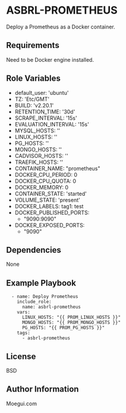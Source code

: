 ASBRL-PROMETHEUS
=========

Deploy a Prometheus as a Docker container.

Requirements
------------

Need to be Docker engine installed.

Role Variables
--------------

- default_user: 'ubuntu'
- TZ: 'Etc/GMT'
- BUILD: 'v2.20.1'
- RETENTION_TIME: '30d'
- SCRAPE_INTERVAL: '15s'
- EVALUATION_INTERVAL: '15s'
- MYSQL_HOSTS: ''
- LINUX_HOSTS: ''
- PG_HOSTS:  ''
- MONGO_HOSTS: ''
- CADVISOR_HOSTS: ''  
- TRAEFIK_HOSTS: ''
- CONTAINER_NAME: "prometheus"
- DOCKER_CPU_PERIOD: 0
- DOCKER_CPU_QUOTA: 0
- DOCKER_MEMORY: 0
- CONTAINER_STATE: 'started'
- VOLUME_STATE: 'present'
- DOCKER_LABELS:
    tag1: test
- DOCKER_PUBLISHED_PORTS:
    - "9090:9090"
- DOCKER_EXPOSED_PORTS:
    - "9090"

Dependencies
------------

None

Example Playbook
----------------

      - name: Deploy Prometheus
        include_role:
          name: asbrl-prometheus
        vars:
          LINUX_HOSTS: "{{ PROM_LINUX_HOSTS }}"
          MONGO_HOSTS: "{{ PROM_MONGO_HOSTS }}"
          PG_HOSTS: "{{ PROM_PG_HOSTS }}"
        tags:
          - asbrl-prometheus

License
-------

BSD

Author Information
------------------

Moegui.com
